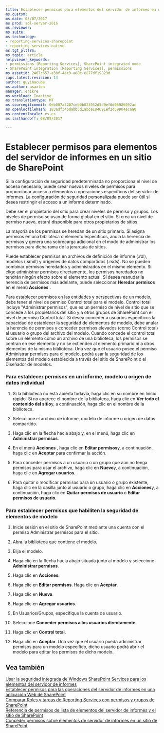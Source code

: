 ```yaml
---
title: Establecer permisos para elementos del servidor de informes en un sitio de SharePoint | Documentos de Microsoft
ms.custom: 
ms.date: 03/07/2017
ms.prod: sql-server-2016
ms.reviewer: 
ms.suite: 
ms.technology:
- reporting-services-sharepoint
- reporting-services-native
ms.tgt_pltfrm: 
ms.topic: article
helpviewer_keywords:
- permissions [Reporting Services], SharePoint integrated mode
- SharePoint integration [Reporting Services], permissions
ms.assetid: 2467c657-a3bf-4ec3-a88c-8877df19823d
caps.latest.revision: 14
author: guyinacube
ms.author: asaxton
manager: erikre
ms.workload: Inactive
ms.translationtype: MT
ms.sourcegitcommit: 0eb007a5207ceb0b023952d5d9ef6d95986092ac
ms.openlocfilehash: 183adf345dabb5d1abce184691ef2d59904ecaa0
ms.contentlocale: es-es
ms.lasthandoff: 08/09/2017

---
```

# <a name="set-permissions-for-report-server-items-on-a-sharepoint-site"></a>Establecer permisos para elementos del servidor de informes en un sitio de SharePoint
  Si la configuración de seguridad predeterminada no proporciona el nivel de acceso necesario, puede crear nuevos niveles de permisos para proporcionar acceso a elementos u operaciones específicos del servidor de informes. La configuración de seguridad personalizada puede ser útil si desea restringir el acceso a un informe determinado.  
  
 Debe ser el propietario del sitio para crear niveles de permiso y grupos. Los niveles de permiso se usan de forma global en el sitio. Si crea un nivel de permiso nuevo, estará disponible para otros propietarios de sitios.  
  
 La mayoría de los permisos se heredan de un sitio primario. Si asigna permisos en una biblioteca o elemento específicos, anula la herencia de permisos y genera una sobrecarga adicional en el modo de administrar los permisos para dicha rama de la jerarquía de sitios.  
  
 Puede establecer permisos en archivos de definición de informe (.rdl), modelos (.smdl) y orígenes de datos compartidos (.rsds). No se pueden combinar permisos heredados y administrados en el mismo elemento. Si elige administrar permisos directamente, los permisos heredados no tendrán ningún efecto sobre el elemento actual. Si desea reanudar la herencia de permisos más adelante, puede seleccionar **Heredar permisos** en el menú **Acciones** .  
  
 Para establecer permisos en las entidades y perspectivas de un modelo, debe tener el nivel de permiso Control total para el modelo. Control total incluye "Administrar permisos", que es un permiso de nivel de sitio que se concede a los propietarios del sitio y a otros grupos de SharePoint con el nivel de permiso Control total. Si desea conceder a usuarios específicos la capacidad de establecer la seguridad de elementos de modelo, debe anular la herencia de permisos y conceder permisos elevados (como Control total) al usuario o grupo del archivo del modelo. Cuando concede el control total sobre un elemento como un archivo de una biblioteca, los permisos se centran en ese elemento y no se extienden al elemento primario ni a otros elementos de la misma biblioteca. Una vez que el usuario posee el permiso Administrar permisos para el modelo, podrá usar la seguridad de los elementos del modelo establecida a través del sitio de SharePoint o el Diseñador de modelos.  
  
### <a name="to-set-permissions-on-an-individual-report-model-or-data-source"></a>Para establecer permisos en un informe, modelo u origen de datos individual  
  
1.  Si la biblioteca no está abierta todavía, haga clic en su nombre en Inicio rápido. Si no aparece el nombre de la biblioteca, haga clic en **Ver todo el contenido del sitio**y, a continuación, haga clic en el nombre de la biblioteca.  
  
2.  Seleccione el archivo de informe, modelo de informe u origen de datos compartido.  
  
3.  Haga clic en la flecha hacia abajo y, en el menú, haga clic en **Administrar permisos**.  
  
4.  En el menú **Acciones** , haga clic en **Editar permisos**y, a continuación, haga clic en **Aceptar** para confirmar la acción.  
  
5.  Para conceder permisos a un usuario o un grupo que aún no tenga permisos para usar el archivo, haga clic en **Nuevo**y, a continuación, haga clic en **Agregar usuarios**.  
  
6.  Para quitar o modificar permisos para un usuario o grupo existente, haga clic en la casilla junto al usuario o grupo, haga clic en **Acciones**y, a continuación, haga clic en **Quitar permisos de usuario** o **Editar permisos de usuario**.  
  
### <a name="to-set-permissions-that-enable-model-item-security"></a>Para establecer permisos que habiliten la seguridad de elementos de modelo  
  
1.  Inicie sesión en el sitio de SharePoint mediante una cuenta con el permiso Administrar permisos para el sitio.  
  
2.  Abra la biblioteca que contiene el modelo.  
  
3.  Elija el modelo.  
  
4.  Haga clic en la flecha hacia abajo situada junto al modelo y seleccione **Administrar permisos**.  
  
5.  Haga clic en **Acciones**.  
  
6.  Haga clic en **Editar permisos**. Haga clic en **Aceptar**.  
  
7.  Haga clic en **Nueva**.  
  
8.  Haga clic en **Agregar usuarios**.  
  
9. En Usuarios/Grupos, especifique la cuenta de usuario.  
  
10. Seleccione **Conceder permisos a los usuarios directamente**.  
  
11. Haga clic en **Control total**.  
  
12. Haga clic en **Aceptar**. Una vez que el usuario pueda administrar permisos para un modelo específico, dicho usuario podrá abrir el modelo para editar los permisos de dicho modelo.  
  
## <a name="see-also"></a>Vea también  
 [Usar la seguridad integrada de Windows SharePoint Services para los elementos del servidor de informes](../../reporting-services/security/use-built-in-security-in-windows-sharepoint-services-for-report-server-items.md)   
 [Establecer permisos para las operaciones del servidor de informes en una aplicación Web de SharePoint](../../reporting-services/security/set-permissions-for-report-server-operations-in-a-sharepoint-web-application.md)   
 [Comparar Roles y tareas de Reporting Services con permisos y grupos de SharePoint](../../reporting-services/security/reporting-services-roles-tasks-vs-sharepoint-groups-permissions.md)   
 [Referencia de permisos de lista de elementos del servidor de informes y el sitio de SharePoint](../../reporting-services/security/sharepoint-site-and-list-permission-reference-for-report-server-items.md)   
 [Conceder permisos sobre elementos de servidor de informes en un sitio de SharePoint](../../reporting-services/security/granting-permissions-on-report-server-items-on-a-sharepoint-site.md)  
  
  

